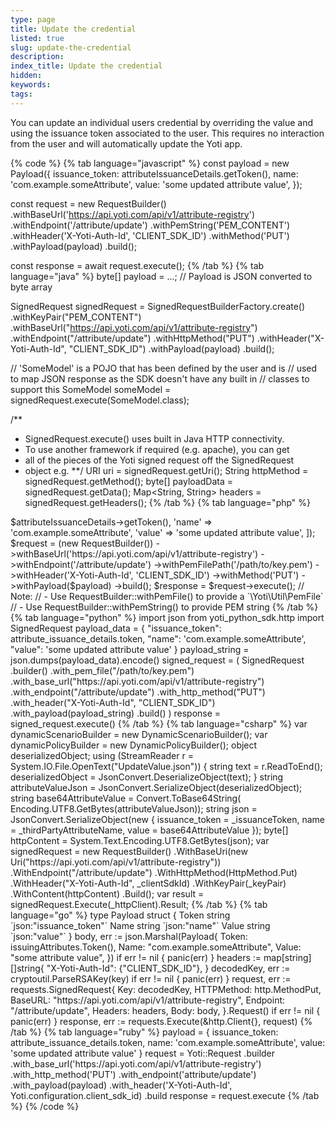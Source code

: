 ```yaml
---
type: page
title: Update the credential
listed: true
slug: update-the-credential
description: 
index_title: Update the credential
hidden: 
keywords: 
tags: 
---
```


You can update an individual users credential by overriding the value and using the issuance token associated to the user. This requires no interaction from the user and will automatically update the Yoti app.

{% code %}
{% tab language="javascript" %}
const payload = new Payload({
    issuance_token: attributeIssuanceDetails.getToken(),
    name: 'com.example.someAttribute',
    value: 'some updated attribute value',
});

const request = new RequestBuilder()
    .withBaseUrl('https://api.yoti.com/api/v1/attribute-registry')
    .withEndpoint('/attribute/update')
    .withPemString('PEM_CONTENT')
    .withHeader('X-Yoti-Auth-Id', 'CLIENT_SDK_ID')
    .withMethod('PUT')
    .withPayload(payload)
    .build();

const response = await request.execute();
{% /tab %}
{% tab language="java" %}
byte[] payload = ...; // Payload is JSON converted to byte array
 
SignedRequest signedRequest = SignedRequestBuilderFactory.create()
    .withKeyPair("PEM_CONTENT")
    .withBaseUrl("https://api.yoti.com/api/v1/attribute-registry")
    .withEndpoint("/attribute/update")
    .withHttpMethod("PUT")
    .withHeader("X-Yoti-Auth-Id", "CLIENT_SDK_ID")
    .withPayload(payload)
    .build();
 
// 'SomeModel' is a POJO that has been defined by the user and is
// used to map JSON response as the SDK doesn't have any built in
// classes to support this
SomeModel someModel = signedRequest.execute(SomeModel.class);
 
/**
 * SignedRequest.execute() uses built in Java HTTP connectivity.
 * To use another framework if required (e.g. apache), you can get
 * all of the pieces of the Yoti signed request off the SignedRequest
 * object e.g.
**/
URI uri = signedRequest.getUri();
String httpMethod = signedRequest.getMethod();
byte[] payloadData = signedRequest.getData();
Map<String, String> headers = signedRequest.getHeaders();
{% /tab %}
{% tab language="php" %}
<?php

use Yoti\Http\Payload;
use Yoti\Http\RequestBuilder;

$payload = Payload::fromJsonData((object) [
    'issuance_token' => $attributeIssuanceDetails->getToken(),
    'name' => 'com.example.someAttribute',
    'value' => 'some updated attribute value',
]);

$request = (new RequestBuilder())
    ->withBaseUrl('https://api.yoti.com/api/v1/attribute-registry')
    ->withEndpoint('/attribute/update')
    ->withPemFilePath('/path/to/key.pem')
    ->withHeader('X-Yoti-Auth-Id', 'CLIENT_SDK_ID')
    ->withMethod('PUT')
    ->withPayload($payload)
    ->build();

$response = $request->execute();

// Note:
// - Use RequestBuilder::withPemFile() to provide a `\Yoti\Util\PemFile`
// - Use RequestBuilder::withPemString() to provide PEM string
{% /tab %}
{% tab language="python" %}
import json

from yoti_python_sdk.http import SignedRequest

payload_data = {
    "issuance_token": attribute_issuance_details.token,
    "name": 'com.example.someAttribute',
    "value": 'some updated attribute value'
}

payload_string = json.dumps(payload_data).encode()

signed_request = (
    SignedRequest
    .builder()
    .with_pem_file("/path/to/key.pem")
    .with_base_url("https://api.yoti.com/api/v1/attribute-registry")
    .with_endpoint("/attribute/update")
    .with_http_method("PUT")
    .with_header("X-Yoti-Auth-Id", "CLIENT_SDK_ID")
    .with_payload(payload_string)
    .build()
)

response = signed_request.execute()
{% /tab %}
{% tab language="csharp" %}
var dynamicScenarioBuilder = new DynamicScenarioBuilder();
var dynamicPolicyBuilder = new DynamicPolicyBuilder();

object deserializedObject;
using (StreamReader r = System.IO.File.OpenText("UpdateValue.json"))
{
	string text = r.ReadToEnd();
	deserializedObject = JsonConvert.DeserializeObject(text);
}

string attributeValueJson = JsonConvert.SerializeObject(deserializedObject);

string base64AttributeValue = Convert.ToBase64String(
	Encoding.UTF8.GetBytes(attributeValueJson));

string json = JsonConvert.SerializeObject(new
{
	issuance_token = _issuanceToken,
	name = _thirdPartyAttributeName,
	value = base64AttributeValue
});

byte[] httpContent = System.Text.Encoding.UTF8.GetBytes(json);

var signedRequest = new RequestBuilder()
	.WithBaseUri(new Uri("https://api.yoti.com/api/v1/attribute-registry"))
	.WithEndpoint("/attribute/update")
	.WithHttpMethod(HttpMethod.Put)
	.WithHeader("X-Yoti-Auth-Id", _clientSdkId)
	.WithKeyPair(_keyPair)
	.WithContent(httpContent)
	.Build();

var result = signedRequest.Execute(_httpClient).Result;
{% /tab %}
{% tab language="go" %}
type Payload struct {
	Token string `json:"issuance_token"`
	Name  string `json:"name"`
	Value string `json:"value"`
}

body, err := json.Marshal(Payload{
	Token: issuingAttributes.Token(),
	Name:  "com.example.someAttribute",
	Value: "some attribute value",
})
if err != nil {
	panic(err)
}

headers := map[string][]string{
	"X-Yoti-Auth-Id": {"CLIENT_SDK_ID"},
}

decodedKey, err := cryptoutil.ParseRSAKey(key)
if err != nil {
	panic(err)
}

request, err := requests.SignedRequest{
	Key:        decodedKey,
	HTTPMethod: http.MethodPut,
	BaseURL:    "https://api.yoti.com/api/v1/attribute-registry",
	Endpoint:   "/attribute/update",
	Headers:    headers,
	Body:       body,
}.Request()
if err != nil {
	panic(err)
}

response, err := requests.Execute(&http.Client{}, request)
{% /tab %}
{% tab language="ruby" %}
payload = {
  issuance_token: attribute_issuance_details.token,
  name: 'com.example.someAttribute',
  value: 'some updated attribute value'
}

request = Yoti::Request
          .builder
          .with_base_url('https://api.yoti.com/api/v1/attribute-registry')
          .with_http_method('PUT')
          .with_endpoint('attribute/update')
          .with_payload(payload)
          .with_header('X-Yoti-Auth-Id', Yoti.configuration.client_sdk_id)
          .build

response = request.execute
{% /tab %}
{% /code %}